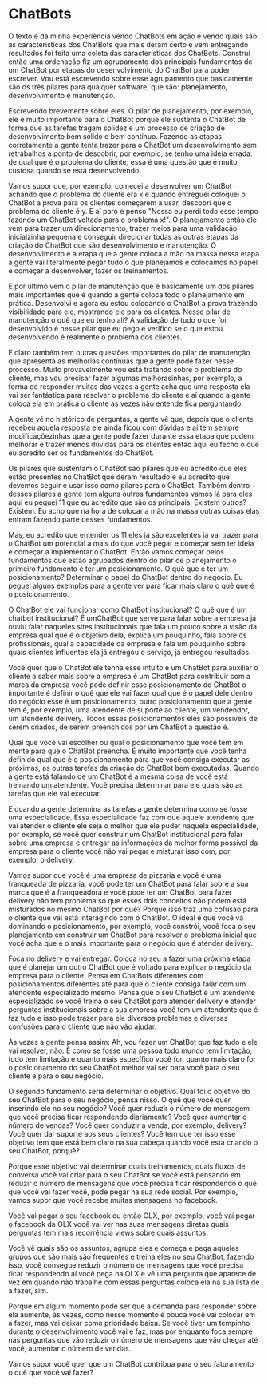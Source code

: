 # ChatBots

O texto é da minha experiência vendo ChatBots em ação e vendo quais são as características dos ChatBots que mais deram certo e vem entregando resultados foi feita uma coleta das características dos ChatBots. Construí então uma ordenação fiz um agrupamento dos principais fundamentos de um ChatBot por etapas do desenvolvimento do ChatBot para poder escrever. Vou está escrevendo sobre esse agrupamento que basicamente são os três pilares para qualquer software, que são: planejamento, desenvolvimento e manutenção.

Escrevendo brevemente sobre eles. O pilar de planejamento, por exemplo, ele é muito importante para o ChatBot porque ele sustenta o ChatBot de forma que as tarefas tragam solidez e um processo de criação de desenvolvimento bem sólido e bem contínuo. Fazendo as etapas corretamente a gente tenta trazer para o ChatBot um desenvolvimento sem retrabalhos a ponto de descobrir, por exemplo, se tenho uma ideia errada: de qual que é o problema do cliente, essa é uma questão que é muito custosa quando se está desenvolvendo.

Vamos supor que, por exemplo, comecei a desenvolver um ChatBot achando que o problema do cliente era x e quando entreguei coloquei o ChatBot a prova para os clientes começarem a usar, descobri que o problema do cliente é y. E aí paro e penso "Nossa eu perdi todo esse tempo fazendo um ChatBot voltado para o problema x!". O planejamento então ele vem para trazer um direcionamento, trazer meios para uma validação inicialzinha pequena e conseguir direcionar todas as outras etapas da criação do ChatBot que são desenvolvimento e manutenção. O desenvolvimento é a etapa que a gente coloca a mão na massa nessa etapa a gente vai literalmente pegar tudo o que planejamos e colocamos no papel e começar a desenvolver, fazer os treinamentos. 

E por último vem o pilar de manutenção que é basicamente um dos pilares mais importantes que é quando a gente coloca todo o planejamento em prática. Desenvolvi e agora eu estou colocando o ChatBot a prova trazendo visibilidade para ele, mostrando ele para os clientes. Nesse pilar de manutenção o quê que eu tenho ali? A validação de tudo o que foi desenvolvido é nesse pilar que eu pego e verifico se o que estou desenvolvendo é realmente o problema dos clientes.

E claro também tem outras questões importantes do pilar de manutenção que apresenta as melhorias contínuas que a gente pode fazer nesse processo. Muito provavelmente vou está tratando sobre o problema do cliente, mas vou precisar fazer algumas melhorasinhas, por exemplo, a forma de responder muitas das vezes a gente acha que uma resposta ela vai ser fantástica para resolver o problema do cliente e aí quando a gente coloca ela em prática o cliente as vezes não entende fica perguntando.

A gente vê no histórico de perguntas, a gente vê que, depois que o cliente recebeu aquela resposta ele ainda ficou com dúvidas e aí tem sempre modificaçõezinhas que a gente pode fazer durante essa etapa que podem melhorar e trazer menos dúvidas para os clientes então aqui eu fecho o que eu acredito ser os fundamentos do ChatBot.

Os pilares que sustentam o ChatBot são pilares que eu acredito que eles estão presentes no ChatBot que deram resultado e eu acredito que devemos seguir e usar isso como pilares para o ChatBot. Também dentro desses pilares a gente tem alguns outros fundamentos vamos lá para eles aqui eu peguei 11 que eu acredito que são os principais. Existem outros? Existem. Eu acho que na hora de colocar a mão na massa outras coisas elas entram fazendo parte desses fundamentos. 

Mas, eu acredito que entender os 11 eles já são excelentes já vai trazer para o ChatBot um potencial a mais do que você pegar e começar sem ter ideia e começar a implementar o ChatBot. Então vamos começar pelos fundamentos que estão agrupados dentro do pilar de planejamento o primeiro fundamento é ter um posicionamento. O quê que é ter um posicionamento? Determinar o papel do ChatBot dentro do negócio. Eu peguei alguns exemplos para a gente ver para ficar mais claro o quê que é o posicionamento.

O ChatBot ele vai funcionar como ChatBot institucional? O quê que é um chatbot institucional? É umChatBot que serve para falar sobre a empresa já ouviu falar naqueles sites institucionais que fala um pouco sobre a visão da empresa qual que é o objetivo dela, explica um pouquinho, fala sobre os profissionais, qual a capacidade da empresa e fala um pouquinho sobre quais clientes influentes ela já entregou o serviço, já entregou resultados.

Você quer que o ChatBot ele tenha esse intuito é um ChatBot para auxiliar o cliente a saber mais sobre a empresa é um ChatBot para contribuir com a marca da empresa você pode definir esse posicionamento do ChatBot o importante é definir o quê que ele vai fazer qual que é o papel dele dentro do negócio esse é um posicionamento, outro posicionamento que a gente tem é, por exemplo, uma atendente de suporte ao cliente, um vendendor, um atendente delivery. Todos esses posicionamentos eles são possíveis de serem criados, de serem preenchidos por um ChatBot a questão é. 

Qual que você vai escolher ou qual o posicionamento que você tem em mente para que o ChatBot preencha. É muito importante que você tenha definido qual que é o posicionamento para que você consiga executar as próximas, as outras tarefas da criação do ChatBot bem executadas. Quando a gente está falando de um ChatBot é a mesma coisa de você está treinando um atendente. Você precisa determinar para ele quais são as tarefas que ele vai executar. 

E quando a gente determina as tarefas a gente determina como se fosse uma especialidade. Essa especialidade faz com que aquele atendente que vai atender o cliente ele seja o melhor que ele puder naquela especialidade, por exemplo, se você quer construir um ChatBot institucional para falar sobre uma empresa e entregar as informações da melhor forma possível da empresa para o cliente você não vai pegar e misturar isso com, por exemplo, o delivery. 

Vamos supor que você é uma empresa de pizzaria e você é uma franqueada de pizzaria, você pode ter um ChatBot para falar sobre a sua marca que é a franqueadora e você pode ter um ChatBot para fazer delivery não tem problema só que esses dois conceitos não podem está misturados no mesmo ChatBot por quê? Porque isso traz uma cofusão para o cliente que vai está interagindo com o ChatBot. O ideal é que você vá dominando o posicionamento, por exemplo, você constrói, você foca o seu planejamento em construir um ChatBot para resolver o problema inicial que você acha que é o mais importante para o negócio que é atender delivery. 

Foca no delivery e vai entregar. Coloca no seu a fazer uma próxima etapa que é planejar um outro ChatBot que é voltado para explicar o negócio da empresa para o cliente. Pensa em ChatBots diferentes com posicionamentos diferentes até para que o cliente consiga falar com um atendente especializado mesmo. Pensa que o seu ChatBot é um atendente especializado se você treina o seu ChatBot para atender delivery e atender perguntas institucionais sobre a sua empresa você tem um atendente que é faz tudo e isso pode trazer para ele diversos problemas e diversas confusões para o  cliente que não vão ajudar.     

Às vezes a gente pensa assim: Ah, vou fazer um ChatBot que faz tudo e ele vai resolver, não. É como se fosse uma pessoa todo mundo tem limitação, tudo tem limitação e quanto mais específico você for, quanto mais claro for o posicionamento do seu ChatBot melhor vai ser para você para o seu cliente e para o seu negócio. 

O segundo fundamento seria determinar o objetivo. Qual foi o objetivo do seu ChatBot para o seu negócio, pensa nisso. O quê que você quer inserindo ele no seu negócio? Você quer reduzir o número de mensagem que você precisa ficar respondendo diariamente? Você quer aumentar o número de vendas? Você quer conduzir a venda, por exemplo, delivery? Você quer dar suporte aos seus clientes? Você tem que ter isso esse objetivo tem que está bem claro na sua cabeça quando você está criando o seu ChatBot, porquê? 

Porque esse objetivo vai determinar quais treinamentos, quais fluxos de conversa você vai criar para o seu ChatBot se você está pensando em reduzir o número de mensagens que você precisa ficar respondendo o quê que você vai fazer você, pode pegar na sua rede social. Por exemplo, vamos supor que você recebe muitas mensagens no facebook. 

Você vai pegar o seu facebook ou então OLX, por exemplo, você vai pegar o facebook da OLX você vai ver nas suas mensagens diretas quais perguntas tem mais recorrência views sobre quais assuntos. 

Você vê quais são os assuntos, agrupa eles e começa e pega aqueles grupos que são mais são frequentes e treina eles no seu ChatBot, fazendo isso, você consegue reduzir o número de mensagens que você precisa ficar respondendo aí você pega na OLX e vê uma pergunta que aparece de vez em quando não trabalhe com essas perguntas coloca ela na sua lista de a fazer, sim. 

Porque em algum momento pode ser que a demanda para responder sobre ela aumente, às vezes, como nesse momento é pouca você vai colocar em a fazer, mas vai deixar como prioridade baixa. Se você tiver um tempinho durante o desenvolvimento você vai e faz, mas por enquanto foca sempre nas perguntas que vão reduzir o número de mensagens que vão chegar até você, aumentar o número de vendas. 

Vamos supor você quer que um ChatBot contribua para o seu faturamento o quê que você vai fazer?

              

